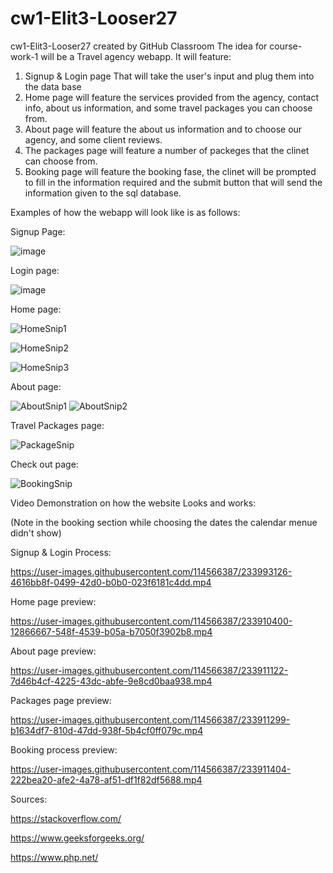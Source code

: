 # cw1-Elit3-Looser27
cw1-Elit3-Looser27 created by GitHub Classroom
The idea for course-work-1 will be a Travel agency webapp.
It will feature: 
1. Signup & Login page That will take the user's input and plug them into the data base
2. Home page will feature the services provided from the agency, contact info, about us information, and some travel packages you can choose from.
3. About page will feature the about us information and to choose our agency, and some client reviews.
4. The packages page will feature a number of packeges that the clinet can choose from.
5. Booking page will feature the booking fase, the clinet will be prompted to fill in the information required and the submit button that will send the information given to the sql database.

Examples of how the webapp will look like is as follows:


Signup Page:

![image](https://user-images.githubusercontent.com/114566387/233992795-57523ab6-6bb7-41f5-9d8b-6f2877d0ee49.png)



Login page:

![image](https://user-images.githubusercontent.com/114566387/233992848-82bce6dd-6046-423a-9c6f-b6c45866a6ab.png)



Home page:


![HomeSnip1](https://user-images.githubusercontent.com/114566387/233907066-8f5e172f-6ad9-4eae-86fa-06bf00b530d5.JPG)


![HomeSnip2](https://user-images.githubusercontent.com/114566387/233907490-b9d3135f-f795-4608-9733-dacc21241c1a.JPG)


![HomeSnip3](https://user-images.githubusercontent.com/114566387/233907498-34694da4-93ce-4c0e-b143-a18a434cd8fd.JPG)


About page:


![AboutSnip1](https://user-images.githubusercontent.com/114566387/233907781-006fdf28-78ca-4ae0-86a1-cbc385bceb7c.JPG)
![AboutSnip2](https://user-images.githubusercontent.com/114566387/233907790-c75351a3-0ec8-494e-a0c5-2b95811dd17d.JPG)



Travel Packages page:


![PackageSnip](https://user-images.githubusercontent.com/114566387/233908007-09d00705-f67e-41ec-b7fc-364da332a743.JPG)



Check out page:


![BookingSnip](https://user-images.githubusercontent.com/114566387/233908019-08e1549a-ac67-4f2f-886f-e429b29ba6d1.JPG)


Video Demonstration on how the website Looks and works:


(Note in the booking section while choosing the dates the calendar menue didn't show)


Signup & Login Process:


https://user-images.githubusercontent.com/114566387/233993126-4616bb8f-0499-42d0-b0b0-023f6181c4dd.mp4


Home page preview:


https://user-images.githubusercontent.com/114566387/233910400-12866667-548f-4539-b05a-b7050f3902b8.mp4


About page preview:


https://user-images.githubusercontent.com/114566387/233911122-7d46b4cf-4225-43dc-abfe-9e8cd0baa938.mp4


Packages page preview:


https://user-images.githubusercontent.com/114566387/233911299-b1634df7-810d-47dd-938f-5b4cf0ff079c.mp4


Booking process preview:


https://user-images.githubusercontent.com/114566387/233911404-222bea20-afe2-4a78-af51-df1f82df5688.mp4


Sources:

https://stackoverflow.com/

https://www.geeksforgeeks.org/

https://www.php.net/
